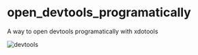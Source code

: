# open_devtools_programatically
A way to open devtools programatically with xdotools

![devtools](https://github.com/user-attachments/assets/73730011-065a-4f8a-9322-07ba114aa07c)
